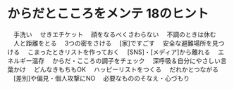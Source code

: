 # からだとこころをメンテ 18のヒント
　手洗い
　せきエチケット
　顔をなるべくさわらない
　不調のときは休む
　人と距離をとる
　3つの密をさける
　[家]ですごす
　安全な避難場所を見つける
　こまったときリストを作っておく
　[SNS]・[メディア]から離れる
　エネルギー温存
　からだ・こころの調子をチェック
　深呼吸＆自分にやさしい言葉かけ
　どんなきもちもOK
　ハッピーリストをつくる
　だれかとつながる
　[差別]や偏見・個人攻撃にNO
　必要なもののそなえ・心づもり
